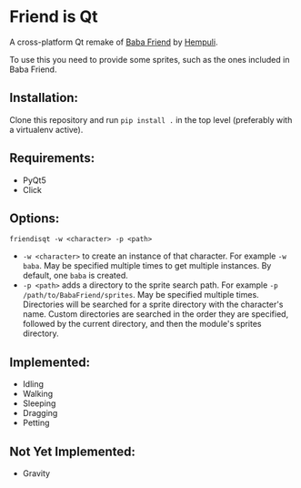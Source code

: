# Friend is Qt

A cross-platform Qt remake of [Baba Friend](https://hempuli.itch.io/baba-friend)
by [Hempuli](https://www.hempuli.com/).

To use this you need to provide some sprites, such as the ones included in Baba Friend.

## Installation:

Clone this repository and run `pip install .` in the top level (preferably with a virtualenv active).

## Requirements:

- PyQt5
- Click

## Options:

`friendisqt -w <character> -p <path>`

- `-w <character>` to create an instance of that character. For example `-w baba`. 
  May be specified multiple times to get multiple instances. By default, one `baba`
  is created.
- `-p <path>` adds a directory to the sprite search path. For example
  `-p /path/to/BabaFriend/sprites`. May be specified multiple times. 
  Directories will be searched for a sprite directory with the character's
  name. Custom directories are searched in the order they are specified,
  followed by the current directory, and then the module's sprites directory.

## Implemented:

- Idling
- Walking
- Sleeping
- Dragging
- Petting

## Not Yet Implemented:

- Gravity


